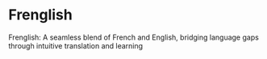 # Frenglish
Frenglish: A seamless blend of French and English, bridging language gaps through intuitive translation and learning

